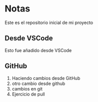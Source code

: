 # Notas
Este es el repositorio inicial de mi proyecto

## Desde VSCode
Esto fue añadido desde VSCode

## GitHub

1. Haciendo cambios desde GitHub
2. otro cambio desde github
3. cambios en git
4. Ejercicio de pull
